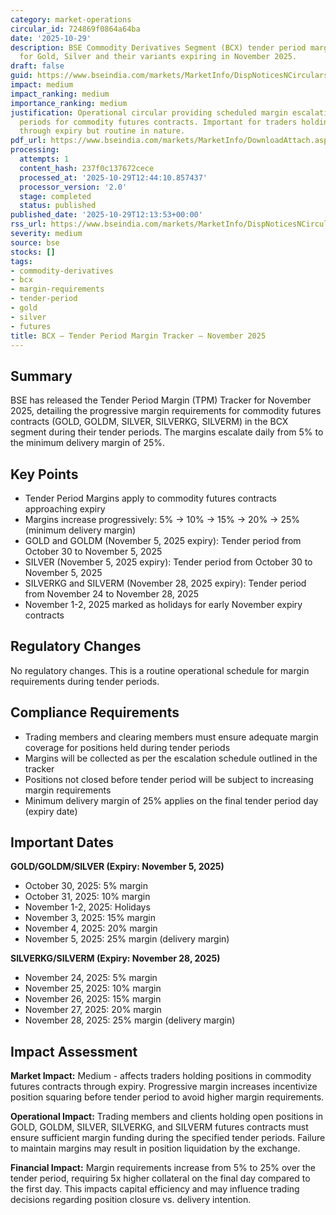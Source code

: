 ```yaml
---
category: market-operations
circular_id: 724869f0864a64ba
date: '2025-10-29'
description: BSE Commodity Derivatives Segment (BCX) tender period margin schedule
  for Gold, Silver and their variants expiring in November 2025.
draft: false
guid: https://www.bseindia.com/markets/MarketInfo/DispNoticesNCirculars.aspx?Noticeid={7A12D64F-D94F-4D99-BDAD-07701FF17497}&noticeno=20251029-26&dt=10/29/2025&icount=26&totcount=29&flag=0
impact: medium
impact_ranking: medium
importance_ranking: medium
justification: Operational circular providing scheduled margin escalation during tender
  periods for commodity futures contracts. Important for traders holding positions
  through expiry but routine in nature.
pdf_url: https://www.bseindia.com/markets/MarketInfo/DownloadAttach.aspx?id=20251029-26&attachedId=10479092-fa06-4da6-a4a8-6c13ec92340c
processing:
  attempts: 1
  content_hash: 237f0c137672cece
  processed_at: '2025-10-29T12:44:10.857437'
  processor_version: '2.0'
  stage: completed
  status: published
published_date: '2025-10-29T12:13:53+00:00'
rss_url: https://www.bseindia.com/markets/MarketInfo/DispNoticesNCirculars.aspx?Noticeid={7A12D64F-D94F-4D99-BDAD-07701FF17497}&noticeno=20251029-26&dt=10/29/2025&icount=26&totcount=29&flag=0
severity: medium
source: bse
stocks: []
tags:
- commodity-derivatives
- bcx
- margin-requirements
- tender-period
- gold
- silver
- futures
title: BCX – Tender Period Margin Tracker – November 2025
---
```


## Summary

BSE has released the Tender Period Margin (TPM) Tracker for November 2025, detailing the progressive margin requirements for commodity futures contracts (GOLD, GOLDM, SILVER, SILVERKG, SILVERM) in the BCX segment during their tender periods. The margins escalate daily from 5% to the minimum delivery margin of 25%.

## Key Points

- Tender Period Margins apply to commodity futures contracts approaching expiry
- Margins increase progressively: 5% → 10% → 15% → 20% → 25% (minimum delivery margin)
- GOLD and GOLDM (November 5, 2025 expiry): Tender period from October 30 to November 5, 2025
- SILVER (November 5, 2025 expiry): Tender period from October 30 to November 5, 2025
- SILVERKG and SILVERM (November 28, 2025 expiry): Tender period from November 24 to November 28, 2025
- November 1-2, 2025 marked as holidays for early November expiry contracts

## Regulatory Changes

No regulatory changes. This is a routine operational schedule for margin requirements during tender periods.

## Compliance Requirements

- Trading members and clearing members must ensure adequate margin coverage for positions held during tender periods
- Margins will be collected as per the escalation schedule outlined in the tracker
- Positions not closed before tender period will be subject to increasing margin requirements
- Minimum delivery margin of 25% applies on the final tender period day (expiry date)

## Important Dates

**GOLD/GOLDM/SILVER (Expiry: November 5, 2025)**
- October 30, 2025: 5% margin
- October 31, 2025: 10% margin
- November 1-2, 2025: Holidays
- November 3, 2025: 15% margin
- November 4, 2025: 20% margin
- November 5, 2025: 25% margin (delivery margin)

**SILVERKG/SILVERM (Expiry: November 28, 2025)**
- November 24, 2025: 5% margin
- November 25, 2025: 10% margin
- November 26, 2025: 15% margin
- November 27, 2025: 20% margin
- November 28, 2025: 25% margin (delivery margin)

## Impact Assessment

**Market Impact:** Medium - affects traders holding positions in commodity futures contracts through expiry. Progressive margin increases incentivize position squaring before tender period to avoid higher margin requirements.

**Operational Impact:** Trading members and clients holding open positions in GOLD, GOLDM, SILVER, SILVERKG, and SILVERM futures contracts must ensure sufficient margin funding during the specified tender periods. Failure to maintain margins may result in position liquidation by the exchange.

**Financial Impact:** Margin requirements increase from 5% to 25% over the tender period, requiring 5x higher collateral on the final day compared to the first day. This impacts capital efficiency and may influence trading decisions regarding position closure vs. delivery intention.